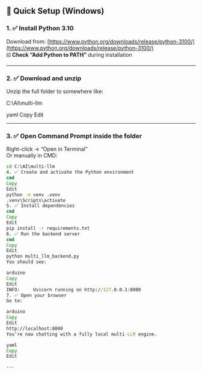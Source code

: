 ## 🚀 Quick Setup (Windows)

### 1. ✅ Install Python 3.10

Download from: [https://www.python.org/downloads/release/python-3100/](https://www.python.org/downloads/release/python-3100/)  
☑️ **Check “Add Python to PATH”** during installation

---

### 2. ✅ Download and unzip

Unzip the full folder to somewhere like:

C:\AI\multi-llm

yaml
Copy
Edit

---

### 3. ✅ Open Command Prompt inside the folder

Right-click → “Open in Terminal”  
Or manually in CMD:

```cmd
cd C:\AI\multi-llm
4. ✅ Create and activate the Python environment
cmd
Copy
Edit
python -m venv .venv
.venv\Scripts\activate
5. ✅ Install dependencies
cmd
Copy
Edit
pip install -r requirements.txt
6. ✅ Run the backend server
cmd
Copy
Edit
python multi_llm_backend.py
You should see:

arduino
Copy
Edit
INFO:     Uvicorn running on http://127.0.0.1:8000
7. ✅ Open your browser
Go to:

arduino
Copy
Edit
http://localhost:8000
You’re now chatting with a fully local multi-LLM engine.

yaml
Copy
Edit

---
